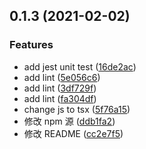 ## 0.1.3 (2021-02-02)


### Features

* add jest unit test ([16de2ac](https://github.com/leocoder351/frog-kits/commit/16de2acf9380e3923c107d844725bd5a73958495))
* add lint ([5e056c6](https://github.com/leocoder351/frog-kits/commit/5e056c6a80cb7322cbccb75073a6c2b360b3184a))
* add lint ([3df729f](https://github.com/leocoder351/frog-kits/commit/3df729f91c0caa67c219e7f50f7d08438ecd00e4))
* add lint ([fa304df](https://github.com/leocoder351/frog-kits/commit/fa304df5db5a5e6298c3ed5579a3b4fbf984ca43))
* change js to tsx ([5f76a15](https://github.com/leocoder351/frog-kits/commit/5f76a15c12f06946e93da14f7121a9a1fdb92c8d))
* 修改 npm 源 ([ddb1fa2](https://github.com/leocoder351/frog-kits/commit/ddb1fa2966c8c930067641865db848ba2c76848c))
* 修改 README ([cc2e7f5](https://github.com/leocoder351/frog-kits/commit/cc2e7f5477fb6ea75270690818abf41ec461b3f6))



